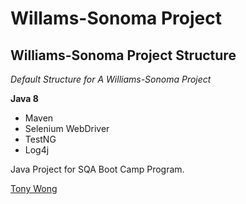 # Willams-Sonoma Project
## Williams-Sonoma Project Structure

*Default Structure for A Williams-Sonoma Project*

**Java 8**

* Maven
* Selenium WebDriver
* TestNG
* Log4j

Java Project for SQA Boot Camp Program. 

[Tony Wong](https://github.com/TStarboard)
